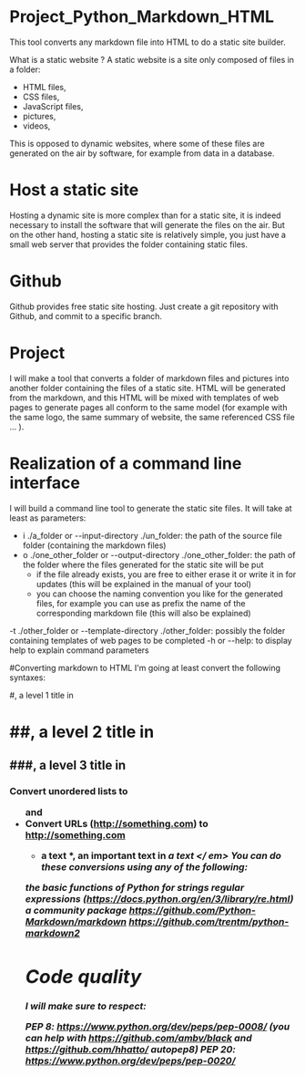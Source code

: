 # Project_Python_Markdown_HTML

This tool converts any markdown file into HTML to do a static site builder.

What is a static website ?
A static website is a site only composed of files in a folder:

- HTML files,
- CSS files,
- JavaScript files,
- pictures,
- videos,

This is opposed to dynamic websites, where some of these files are generated on the air by software, for example from data in a database.


# Host a static site
Hosting a dynamic site is more complex than for a static site, it is indeed necessary to install the software that will generate the files on the air. But on the other hand, hosting a static site is relatively simple, you just have a small web server that provides the folder containing static files.

# Github
Github provides free static site hosting. Just create a git repository with Github, and commit to a specific branch.


# Project
I will make a tool that converts a folder of markdown files and pictures into another folder containing the files of a static site. HTML will be generated from the markdown, and this HTML will be mixed with templates of web pages to generate pages all conform to the same model (for example with the same logo, the same summary of website, the same referenced CSS file ... ).



# Realization of a command line interface
I will build a command line tool to generate the static site files. It will take at least as parameters:

- i ./a_folder or --input-directory ./un_folder: the path of the source file folder (containing the markdown files)
- o ./one_other_folder or --output-directory ./one_other_folder: the path of the folder where the files generated for the static site will be put
  - if the file already exists, you are free to either erase it or write it in for updates (this will be explained in the manual of your tool)
  - you can choose the naming convention you like for the generated files, for example you can use as prefix the name of the corresponding markdown file (this will also be explained)
  
-t ./other_folder or --template-directory ./other_folder: possibly the folder containing templates of web pages to be completed
-h or --help: to display help to explain command parameters





#Converting markdown to HTML
I'm going at least convert the following syntaxes:

#, a level 1 title in <h1>
##, a level 2 title in <h2>
###, a level 3 title in <h3>
Convert unordered lists to <ul> and <li>
Convert URLs (http://something.com) to <a href="http://something.com"> http://something.com </a>
* a text *, an important text in <em> a text </ em>
You can do these conversions using any of the following:

the basic functions of Python for strings
regular expressions (https://docs.python.org/en/3/library/re.html)
a community package
https://github.com/Python-Markdown/markdown
https://github.com/trentm/python-markdown2

# Code quality
I will make sure to respect:

PEP 8: https://www.python.org/dev/peps/pep-0008/ (you can help with https://github.com/ambv/black and https://github.com/hhatto/ autopep8)
PEP 20: https://www.python.org/dev/peps/pep-0020/






